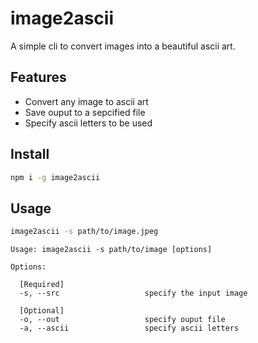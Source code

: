 # image2ascii
A simple cli to convert images into a beautiful ascii art.

<!-- TODO:: Add cover photo here -->
<!-- ![template-cli](assets/project-template-cli.png) -->

## Features

- Convert any image to ascii art
- Save ouput to a sepcified file
- Specify ascii letters to be used

## Install

```bash
npm i -g image2ascii
```

## Usage

```bash
image2ascii -s path/to/image.jpeg
```

```text
Usage: image2ascii -s path/to/image [options]

Options:
  
  [Required]
  -s, --src                   specify the input image
  
  [Optional]
  -o, --out                   specify ouput file
  -a, --ascii                 specify ascii letters


```
